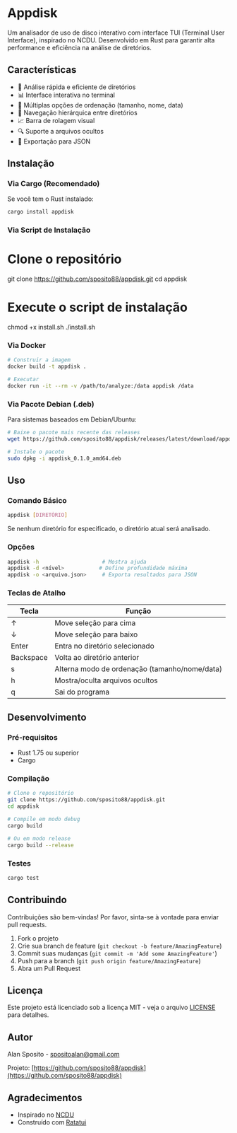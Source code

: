 # Appdisk

Um analisador de uso de disco interativo com interface TUI (Terminal User Interface), inspirado no NCDU. Desenvolvido em Rust para garantir alta performance e eficiência na análise de diretórios.

## Características

- 🚀 Análise rápida e eficiente de diretórios
- 📊 Interface interativa no terminal
- 🔄 Múltiplas opções de ordenação (tamanho, nome, data)
- 📁 Navegação hierárquica entre diretórios
- 📈 Barra de rolagem visual
- 🔍 Suporte a arquivos ocultos
- 💾 Exportação para JSON

## Instalação

### Via Cargo (Recomendado)

Se você tem o Rust instalado:

```bash
cargo install appdisk
```

### Via Script de Instalação

# Clone o repositório
git clone https://github.com/sposito88/appdisk.git
cd appdisk

# Execute o script de instalação
chmod +x install.sh
./install.sh

### Via Docker

```bash
# Construir a imagem
docker build -t appdisk .

# Executar
docker run -it --rm -v /path/to/analyze:/data appdisk /data
```

### Via Pacote Debian (.deb)

Para sistemas baseados em Debian/Ubuntu:

```bash
# Baixe o pacote mais recente das releases
wget https://github.com/sposito88/appdisk/releases/latest/download/appdisk_0.1.0_amd64.deb

# Instale o pacote
sudo dpkg -i appdisk_0.1.0_amd64.deb
```

## Uso

### Comando Básico

```bash
appdisk [DIRETÓRIO]
```

Se nenhum diretório for especificado, o diretório atual será analisado.

### Opções

```bash
appdisk -h                    # Mostra ajuda
appdisk -d <nível>           # Define profundidade máxima
appdisk -o <arquivo.json>     # Exporta resultados para JSON
```

### Teclas de Atalho

| Tecla | Função |
|-------|--------|
| ↑ | Move seleção para cima |
| ↓ | Move seleção para baixo |
| Enter | Entra no diretório selecionado |
| Backspace | Volta ao diretório anterior |
| s | Alterna modo de ordenação (tamanho/nome/data) |
| h | Mostra/oculta arquivos ocultos |
| q | Sai do programa |

## Desenvolvimento

### Pré-requisitos

- Rust 1.75 ou superior
- Cargo

### Compilação

```bash
# Clone o repositório
git clone https://github.com/sposito88/appdisk.git
cd appdisk

# Compile em modo debug
cargo build

# Ou em modo release
cargo build --release
```

### Testes

```bash
cargo test
```

## Contribuindo

Contribuições são bem-vindas! Por favor, sinta-se à vontade para enviar pull requests.

1. Fork o projeto
2. Crie sua branch de feature (`git checkout -b feature/AmazingFeature`)
3. Commit suas mudanças (`git commit -m 'Add some AmazingFeature'`)
4. Push para a branch (`git push origin feature/AmazingFeature`)
5. Abra um Pull Request

## Licença

Este projeto está licenciado sob a licença MIT - veja o arquivo [LICENSE](LICENSE) para detalhes.

## Autor

Alan Sposito - [spositoalan@gmail.com](mailto:spositoalan@gmail.com)

Projeto: [https://github.com/sposito88/appdisk](https://github.com/sposito88/appdisk)

## Agradecimentos

- Inspirado no [NCDU](https://dev.yorhel.nl/ncdu)
- Construído com [Ratatui](https://github.com/ratatui-org/ratatui)
